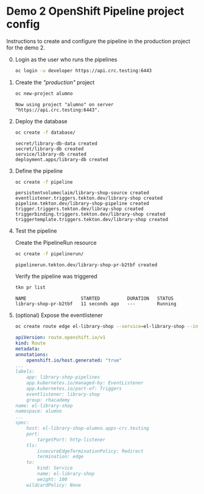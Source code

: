 # Demo 2 OpenShift Pipeline project config

Instructions to create and configure the pipeline in the production project for the demo 2.

0. Login as the user who runs the pipelines

    ~~~sh
    oc login -u developer https://api.crc.testing:6443
    ~~~

1. Create the *"production"* project

    ~~~sh
    oc new-project alumno
    ~~~

    ~~~output
    Now using project "alumno" on server "https://api.crc.testing:6443".
    ~~~

2.  Deploy the database

    ~~~sh
    oc create -f database/
    ~~~

    ~~~output
    secret/library-db-data created
    secret/library-db created
    service/library-db created
    deployment.apps/library-db created
    ~~~

3. Define the pipeline

    ~~~sh
    oc create -f pipeline
    ~~~

    ~~~output
    persistentvolumeclaim/library-shop-source created
    eventlistener.triggers.tekton.dev/library-shop created
    pipeline.tekton.dev/library-shop-pipeline created
    trigger.triggers.tekton.dev/libray-shop created
    triggerbinding.triggers.tekton.dev/library-shop created
    triggertemplate.triggers.tekton.dev/library-shop created
    ~~~

4. Test the pipeline

    Create the PipelineRun resource

    ~~~sh
    oc create -f pipelinerun/
    ~~~

    ~~~output
    pipelinerun.tekton.dev/library-shop-pr-b2tbf created
    ~~~

    Verify the pipeline was triggered

    ~~~sh
    tkn pr list
    ~~~

    ~~~output
    NAME                    STARTED          DURATION   STATUS
    library-shop-pr-b2tbf   11 seconds ago   ---        Running
    ~~~

5. (optional) Expose the eventlistener

    ~~~sh
    oc create route edge el-library-shop --service=el-library-shop --insecure-policy=Redirect -o yaml
    ~~~

    ~~~yaml
    apiVersion: route.openshift.io/v1
    kind: Route
    metadata:
    annotations:
        openshift.io/host.generated: "true"
    ...
    labels:
        app: library-shop-pipelines
        app.kubernetes.io/managed-by: EventListener
        app.kubernetes.io/part-of: Triggers
        eventlistener: library-shop
        group: rhacademy
    name: el-library-shop
    namespace: alumno
    ...
    spec:
        host: el-library-shop-alumno.apps-crc.testing
        port:
            targetPort: http-listener
        tls:
            insecureEdgeTerminationPolicy: Redirect
            termination: edge
        to:
            kind: Service
            name: el-library-shop
            weight: 100
        wildcardPolicy: None
    ~~~
